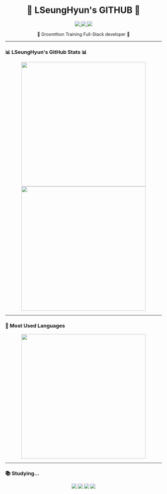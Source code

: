 <h1 align="center">🍒 LSeungHyun's GITHUB 🍒</h1>

<p align="center">
  <a href="https://github.com/LSeungHyun">
    <img src="https://img.shields.io/badge/GitHub-152%20%2F%20918-green?style=for-the-badge" />
  </a>
  <a href="https://solved.ac/yourhandle">
    <img src="https://img.shields.io/badge/solved.ac-S2-blue?style=for-the-badge" />
  </a>
  <a href="https://yourblog.tistory.com">
    <img src="https://img.shields.io/badge/TISTORY%20BLOG-000?style=for-the-badge&logo=Tistory&logoColor=white" />
  </a>
</p>

<p align="center">🌱 Groomthon Training Full-Stack developer 🌱</p>

---

### 📊 LSeungHyun's GitHub Stats 📊

<p align="center">
  <img src="https://github-readme-stats.vercel.app/api?username=LSeungHyun&show_icons=true&theme=default&count_private=true" width="400px"/>
  <img src="https://github-readme-streak-stats.herokuapp.com/?user=yourusername&theme=default" width="400px" />
</p>

---

### 🎨 Most Used Languages

<p align="center">
  <img src="https://github-readme-stats.vercel.app/api/top-langs/?username=LSeungHyun&layout=compact&theme=default&langs_count=6" width="400px"/>
</p>

---

### 📚 Studying...

<p align="center">
  <img src="https://img.shields.io/badge/Git-F05032?style=for-the-badge&logo=git&logoColor=white" />
  <img src="https://img.shields.io/badge/C%23-239120?style=for-the-badge&logo=c-sharp&logoColor=white" />
  <img src="https://img.shields.io/badge/Unity-100000?style=for-the-badge&logo=unity&logoColor=white" />
  <img src="https://img.shields.io/badge/Photon-1B72A3?style=for-the-badge&logo=photon&logoColor=white" />
</p>
